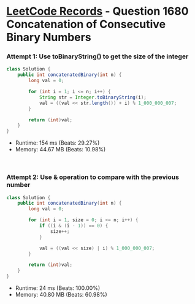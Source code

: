 # [LeetCode Records](../../README.md) - Question 1680 Concatenation of Consecutive Binary Numbers

### Attempt 1: Use toBinaryString() to get the size of the integer
```java
class Solution {
    public int concatenatedBinary(int n) {
        long val = 0;

        for (int i = 1; i <= n; i++) {
            String str = Integer.toBinaryString(i);
            val = ((val << str.length()) + i) % 1_000_000_007;
        }

        return (int)val;
    }
}
```
- Runtime: 154 ms (Beats: 29.27%)
- Memory: 44.67 MB (Beats: 10.98%)

<br>

### Attempt 2: Use & operation to compare with the previous number
```java
class Solution {
    public int concatenatedBinary(int n) {
        long val = 0;

        for (int i = 1, size = 0; i <= n; i++) {
            if ((i & (i - 1)) == 0) {
                size++;
            }

            val = ((val << size) | i) % 1_000_000_007;
        }

        return (int)val;
    }
}
```
- Runtime: 24 ms (Beats: 100.00%)
- Memory: 40.80 MB (Beats: 60.98%)

<br>
